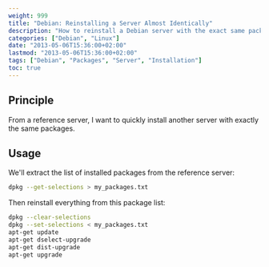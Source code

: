 ```yaml
---
weight: 999
title: "Debian: Reinstalling a Server Almost Identically"
description: "How to reinstall a Debian server with the exact same packages as a reference server."
categories: ["Debian", "Linux"]
date: "2013-05-06T15:36:00+02:00"
lastmod: "2013-05-06T15:36:00+02:00"
tags: ["Debian", "Packages", "Server", "Installation"]
toc: true
---
```


## Principle

From a reference server, I want to quickly install another server with exactly the same packages.

## Usage

We'll extract the list of installed packages from the reference server:

```bash
dpkg --get-selections > my_packages.txt
```

Then reinstall everything from this package list:

```bash
dpkg --clear-selections
dpkg --set-selections < my_packages.txt
apt-get update
apt-get dselect-upgrade
apt-get dist-upgrade
apt-get upgrade
```
